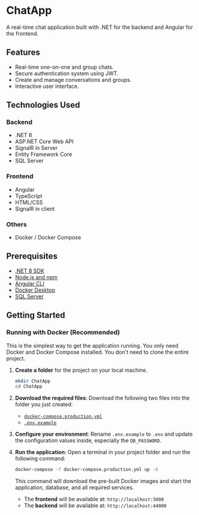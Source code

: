 # ChatApp

A real-time chat application built with .NET for the backend and Angular for the frontend.

## Features

- Real-time one-on-one and group chats.
- Secure authentication system using JWT.
- Create and manage conversations and groups.
- Interactive user interface.

## Technologies Used

### Backend

- .NET 8
- ASP.NET Core Web API
- SignalR in Server
- Entity Framework Core
- SQL Server

### Frontend

- Angular
- TypeScript
- HTML/CSS
- SignalR in client

### Others

- Docker / Docker Compose

## Prerequisites

- [.NET 8 SDK](https://dotnet.microsoft.com/download/dotnet/8.0)
- [Node.js and npm](https://nodejs.org/)
- [Angular CLI](https://angular.io/cli)
- [Docker Desktop](https://www.docker.com/products/docker-desktop)
- [SQL Server](https://www.microsoft.com/sql-server/sql-server-downloads)



## Getting Started

### Running with Docker (Recommended)

This is the simplest way to get the application running. You only need Docker and Docker Compose installed. You don't need to clone the entire project.

1.  **Create a folder** for the project on your local machine.
    ```bash
    mkdir ChatApp
    cd ChatApp
    ```

2.  **Download the required files**:
    Download the following two files into the folder you just created:
    - [`docker-compose.production.yml`](https://raw.githubusercontent.com/HaazemHassan/ChatApp/main/docker-compose.production.yml)
    - [`.env.example`](https://raw.githubusercontent.com/HaazemHassan/ChatApp/main/.env.example)

3.  **Configure your environment**:
    Rename `.env.example` to `.env` and update the configuration values inside, especially the `DB_PASSWORD`.

4.  **Run the application**:
    Open a terminal in your project folder and run the following command:
    ```bash
    docker-compose -f docker-compose.production.yml up -d
    ```
    This command will download the pre-built Docker images and start the application, database, and all required services.

    - The **frontend** will be available at: `http://localhost:5000`
    - The **backend** will be available at: `http://localhost:44000`
